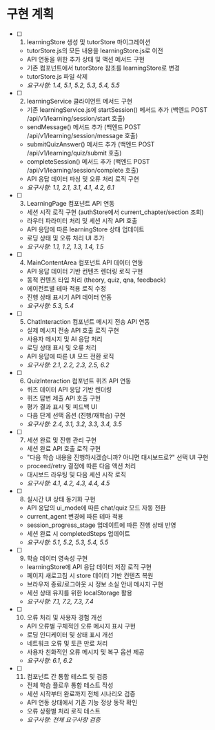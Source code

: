 # 구현 계획

- [ ] 1. learningStore 생성 및 tutorStore 마이그레이션
  - tutorStore.js의 모든 내용을 learningStore.js로 이전
  - API 연동을 위한 추가 상태 및 액션 메서드 구현
  - 기존 컴포넌트에서 tutorStore 참조를 learningStore로 변경
  - tutorStore.js 파일 삭제
  - _요구사항: 1.4, 5.1, 5.2, 5.3, 5.4, 5.5_

- [ ] 2. learningService 클라이언트 메서드 구현
  - 기존 learningService.js에 startSession() 메서드 추가 (백엔드 POST /api/v1/learning/session/start 호출)
  - sendMessage() 메서드 추가 (백엔드 POST /api/v1/learning/session/message 호출)
  - submitQuizAnswer() 메서드 추가 (백엔드 POST /api/v1/learning/quiz/submit 호출)
  - completeSession() 메서드 추가 (백엔드 POST /api/v1/learning/session/complete 호출)
  - API 응답 데이터 파싱 및 오류 처리 로직 구현
  - _요구사항: 1.1, 2.1, 3.1, 4.1, 4.2, 6.1_

- [ ] 3. LearningPage 컴포넌트 API 연동
  - 세션 시작 로직 구현 (authStore에서 current_chapter/section 조회)
  - 라우터 파라미터 처리 및 세션 시작 API 호출
  - API 응답에 따른 learningStore 상태 업데이트
  - 로딩 상태 및 오류 처리 UI 추가
  - _요구사항: 1.1, 1.2, 1.3, 1.4, 1.5_

- [ ] 4. MainContentArea 컴포넌트 API 데이터 연동
  - API 응답 데이터 기반 컨텐츠 렌더링 로직 구현
  - 동적 컨텐츠 타입 처리 (theory, quiz, qna, feedback)
  - 에이전트별 테마 적용 로직 수정
  - 진행 상태 표시기 API 데이터 연동
  - _요구사항: 5.3, 5.4_

- [ ] 5. ChatInteraction 컴포넌트 메시지 전송 API 연동
  - 실제 메시지 전송 API 호출 로직 구현
  - 사용자 메시지 및 AI 응답 처리
  - 로딩 상태 표시 및 오류 처리
  - API 응답에 따른 UI 모드 전환 로직
  - _요구사항: 2.1, 2.2, 2.3, 2.5, 6.2_

- [ ] 6. QuizInteraction 컴포넌트 퀴즈 API 연동
  - 퀴즈 데이터 API 응답 기반 렌더링
  - 퀴즈 답변 제출 API 호출 구현
  - 평가 결과 표시 및 피드백 UI
  - 다음 단계 선택 옵션 (진행/재학습) 구현
  - _요구사항: 2.4, 3.1, 3.2, 3.3, 3.4, 3.5_

- [ ] 7. 세션 완료 및 진행 관리 구현
  - 세션 완료 API 호출 로직 구현
  - "다음 학습 내용을 진행하시겠습니까? 아니면 대시보드로?" 선택 UI 구현
  - proceed/retry 결정에 따른 다음 액션 처리
  - 대시보드 라우팅 및 다음 세션 시작 로직
  - _요구사항: 4.1, 4.2, 4.3, 4.4, 4.5_

- [ ] 8. 실시간 UI 상태 동기화 구현
  - API 응답의 ui_mode에 따른 chat/quiz 모드 자동 전환
  - current_agent 변경에 따른 테마 적용
  - session_progress_stage 업데이트에 따른 진행 상태 반영
  - 세션 완료 시 completedSteps 업데이트
  - _요구사항: 5.1, 5.2, 5.3, 5.4, 5.5_

- [ ] 9. 학습 데이터 영속성 구현
  - learningStore에 API 응답 데이터 저장 로직 구현
  - 페이지 새로고침 시 store 데이터 기반 컨텐츠 복원
  - 브라우저 종료/로그아웃 시 정보 소실 안내 메시지 구현
  - 세션 상태 유지를 위한 localStorage 활용
  - _요구사항: 7.1, 7.2, 7.3, 7.4_

- [ ] 10. 오류 처리 및 사용자 경험 개선
  - API 오류별 구체적인 오류 메시지 표시 구현
  - 로딩 인디케이터 및 상태 표시 개선
  - 네트워크 오류 및 토큰 만료 처리
  - 사용자 친화적인 오류 메시지 및 복구 옵션 제공
  - _요구사항: 6.1, 6.2_

- [ ] 11. 컴포넌트 간 통합 테스트 및 검증
  - 전체 학습 플로우 통합 테스트 작성
  - 세션 시작부터 완료까지 전체 시나리오 검증
  - API 연동 상태에서 기존 기능 정상 동작 확인
  - 오류 상황별 처리 로직 테스트
  - _요구사항: 전체 요구사항 검증_